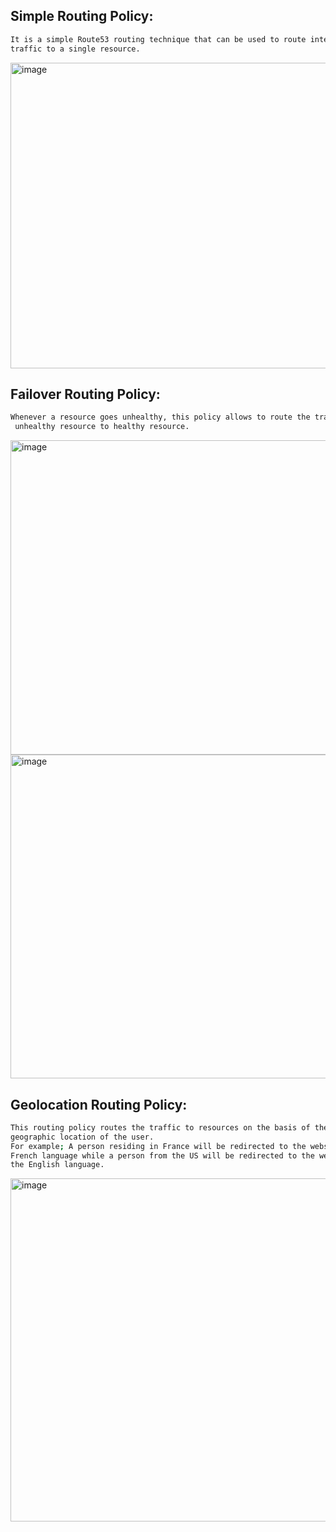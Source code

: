 ## Simple Routing Policy: 
```sh
It is a simple Route53 routing technique that can be used to route internet
traffic to a single resource.
```
<img width="940" height="489" alt="image" src="https://github.com/user-attachments/assets/23a61aab-9365-45a0-b4ab-f7e777cfc25a" />

## Failover Routing Policy: 
```sh
Whenever a resource goes unhealthy, this policy allows to route the traffic from
 unhealthy resource to healthy resource.
```
<img width="940" height="503" alt="image" src="https://github.com/user-attachments/assets/d35d3d4c-da24-4e22-b436-eb6c60a02747" />
<img width="940" height="518" alt="image" src="https://github.com/user-attachments/assets/2a523645-b6f7-41f3-8397-71111eda6e15" />

## Geolocation Routing Policy: 
```sh
This routing policy routes the traffic to resources on the basis of the
geographic location of the user.
For example; A person residing in France will be redirected to the website in the
French language while a person from the US will be redirected to the website in
the English language.
```
<img width="940" height="549" alt="image" src="https://github.com/user-attachments/assets/7812dd09-eaee-484b-95bf-86a4959fbb61" />
